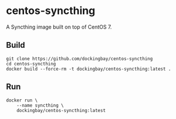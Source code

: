 centos-syncthing
================

A Syncthing image built on top of CentOS 7.

Build
-----

    git clone https://github.com/dockingbay/centos-syncthing
    cd centos-syncthing
    docker build --force-rm -t dockingbay/centos-syncthing:latest .

Run
---


    docker run \
        --name syncthing \
        dockingbay/centos-syncthing:latest
